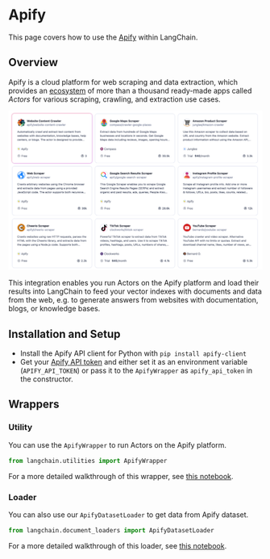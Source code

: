 # Apify

This page covers how to use the [Apify](https://apify.com) within LangChain.

## Overview

Apify is a cloud platform for web scraping and data extraction,
which provides an [ecosystem](https://apify.com/store) of more than a thousand
ready-made apps called *Actors* for various scraping, crawling, and extraction use cases.

[![Apify Actors](../_static/ApifyActors.png)](https://apify.com/store)

This integration enables you run Actors on the Apify platform and load their results into LangChain to feed your vector
indexes with documents and data from the web, e.g. to generate answers from websites with documentation,
blogs, or knowledge bases.


## Installation and Setup

- Install the Apify API client for Python with `pip install apify-client`
- Get your [Apify API token](https://console.apify.com/account/integrations) and either set it as
  an environment variable (`APIFY_API_TOKEN`) or pass it to the `ApifyWrapper` as `apify_api_token` in the constructor.


## Wrappers

### Utility

You can use the `ApifyWrapper` to run Actors on the Apify platform.

```python
from langchain.utilities import ApifyWrapper
```

For a more detailed walkthrough of this wrapper, see [this notebook](../modules/agents/tools/examples/apify.ipynb).


### Loader

You can also use our `ApifyDatasetLoader` to get data from Apify dataset.

```python
from langchain.document_loaders import ApifyDatasetLoader
```

For a more detailed walkthrough of this loader, see [this notebook](../modules/indexes/document_loaders/examples/apify_dataset.ipynb).
